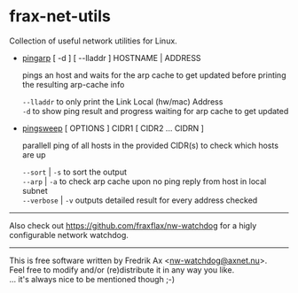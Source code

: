 # frax-net-utils
Collection of useful network utilities for Linux.

* [pingarp](https://raw.githubusercontent.com/fraxflax/frax-net-utils/refs/heads/main/pingarp) [ -d ] [ --lladdr ] HOSTNAME | ADDRESS<br>

  pings an host and waits for the arp cache to get updated before printing the resulting arp-cache info
  
  `--lladdr` to only print the Link Local (hw/mac) Address<br>
  `-d` to show ping result and progress waiting for arp cache to get updated
  
* [pingsweep](https://raw.githubusercontent.com/fraxflax/frax-net-utils/refs/heads/main/pingsweep) [ OPTIONS ]  CIDR1 [ CIDR2 ...  CIDRN ]<br>

  parallell ping of all hosts in the provided CIDR(s) to check which hosts are up
  
  `--sort` | `-s` to sort the output<br>
  `--arp` | `-a` to check arp cache upon no ping reply from host in local subnet<br>
  `--verbose` | `-v` outputs detailed result for every address checked

---

Also check out https://github.com/fraxflax/nw-watchdog for a higly configurable network watchdog.

---

This is free software written by Fredrik Ax &lt;nw-watchdog@axnet.nu&gt;. <br>
Feel free to modify and/or (re)distribute it in any way you like. <br>
... it's always nice to be mentioned though ;-)
